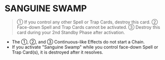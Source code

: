 # SANGUINE SWAMP

> ① If you control any other Spell or Trap Cards, destroy this card. ② Face-down Spell and Trap Cards cannot be activated. ③ Destroy this card during your 2nd Standby Phase after activation.

*   The ①, ②, and ③ Continuous-like Effects do not start a Chain.
*   If you activate "Sanguine Swamp" while you control face-down Spell or Trap Card(s), it is destroyed after it resolves.

